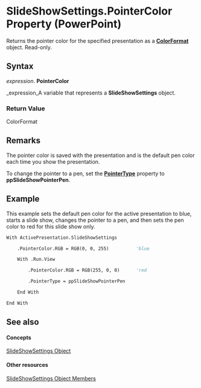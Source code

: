 
# SlideShowSettings.PointerColor Property (PowerPoint)

Returns the pointer color for the specified presentation as a  **[ColorFormat](3bfcd08d-65f4-25a3-2d05-77111fbd13e5.md)** object. Read-only.


## Syntax

 _expression_. **PointerColor**

 _expression_A variable that represents a  **SlideShowSettings** object.


### Return Value

ColorFormat


## Remarks

The pointer color is saved with the presentation and is the default pen color each time you show the presentation. 

To change the pointer to a pen, set the  **[PointerType](58f40da1-ae25-4604-86bc-6fb884b8fd16.md)** property to  **ppSlideShowPointerPen**.


## Example

This example sets the default pen color for the active presentation to blue, starts a slide show, changes the pointer to a pen, and then sets the pen color to red for this slide show only.


```vb
With ActivePresentation.SlideShowSettings

    .PointerColor.RGB = RGB(0, 0, 255)          'blue

    With .Run.View

        .PointerColor.RGB = RGB(255, 0, 0)      'red

        .PointerType = ppSlideShowPointerPen

    End With

End With
```


## See also


#### Concepts


 [SlideShowSettings Object](d58c7c3b-a1cc-d819-b386-fd3fb7f967a2.md)
#### Other resources


 [SlideShowSettings Object Members](3a91d7dd-ae3f-de42-46e4-e8749e61835d.md)
